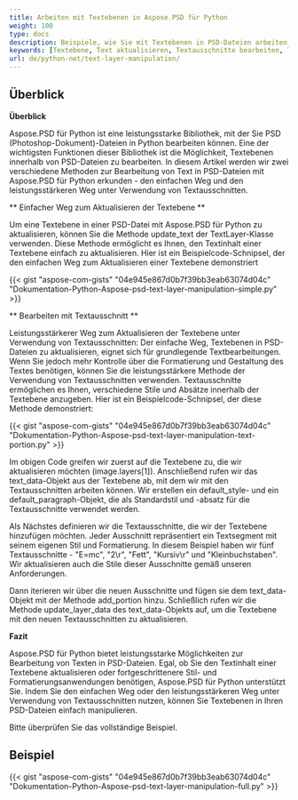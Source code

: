 ```yaml
---
title: Arbeiten mit Textebenen in Aspose.PSD für Python
weight: 100
type: docs
description: Beispiele, wie Sie mit Textebenen in PSD-Dateien arbeiten
keywords: [Textebene, Text aktualisieren, Textausschnitte bearbeiten, Textstil, Textabsatz, PSD-API, Python, Codebeispiel]
url: de/python-net/text-layer-manipulation/
---
```


## **Überblick**

**Überblick**

Aspose.PSD für Python ist eine leistungsstarke Bibliothek, mit der Sie PSD (Photoshop-Dokument)-Dateien in Python bearbeiten können. Eine der wichtigsten Funktionen dieser Bibliothek ist die Möglichkeit, Textebenen innerhalb von PSD-Dateien zu bearbeiten. In diesem Artikel werden wir zwei verschiedene Methoden zur Bearbeitung von Text in PSD-Dateien mit Aspose.PSD für Python erkunden - den einfachen Weg und den leistungsstärkeren Weg unter Verwendung von Textausschnitten.

** Einfacher Weg zum Aktualisieren der Textebene **

Um eine Textebene in einer PSD-Datei mit Aspose.PSD für Python zu aktualisieren, können Sie die Methode update_text der TextLayer-Klasse verwenden. Diese Methode ermöglicht es Ihnen, den Textinhalt einer Textebene einfach zu aktualisieren. Hier ist ein Beispielcode-Schnipsel, der den einfachen Weg zum Aktualisieren einer Textebene demonstriert

{{< gist "aspose-com-gists" "04e945e867d0b7f39bb3eab63074d04c" "Dokumentation-Python-Aspose-psd-text-layer-manipulation-simple.py" >}}

** Bearbeiten mit Textausschnitt **

Leistungsstärkerer Weg zum Aktualisieren der Textebene unter Verwendung von Textausschnitten: Der einfache Weg, Textebenen in PSD-Dateien zu aktualisieren, eignet sich für grundlegende Textbearbeitungen. Wenn Sie jedoch mehr Kontrolle über die Formatierung und Gestaltung des Textes benötigen, können Sie die leistungsstärkere Methode der Verwendung von Textausschnitten verwenden. Textausschnitte ermöglichen es Ihnen, verschiedene Stile und Absätze innerhalb der Textebene anzugeben. Hier ist ein Beispielcode-Schnipsel, der diese Methode demonstriert:

{{< gist "aspose-com-gists" "04e945e867d0b7f39bb3eab63074d04c" "Dokumentation-Python-Aspose-psd-text-layer-manipulation-text-portion.py" >}}

Im obigen Code greifen wir zuerst auf die Textebene zu, die wir aktualisieren möchten (image.layers[1]). Anschließend rufen wir das text_data-Objekt aus der Textebene ab, mit dem wir mit den Textausschnitten arbeiten können. Wir erstellen ein default_style- und ein default_paragraph-Objekt, die als Standardstil und -absatz für die Textausschnitte verwendet werden.

Als Nächstes definieren wir die Textausschnitte, die wir der Textebene hinzufügen möchten. Jeder Ausschnitt repräsentiert ein Textsegment mit seinem eigenen Stil und Formatierung. In diesem Beispiel haben wir fünf Textausschnitte - "E=mc", "2\r", "Fett", "Kursiv\r" und "Kleinbuchstaben". Wir aktualisieren auch die Stile dieser Ausschnitte gemäß unseren Anforderungen.

Dann iterieren wir über die neuen Ausschnitte und fügen sie dem text_data-Objekt mit der Methode add_portion hinzu. Schließlich rufen wir die Methode update_layer_data des text_data-Objekts auf, um die Textebene mit den neuen Textausschnitten zu aktualisieren.

**Fazit**

Aspose.PSD für Python bietet leistungsstarke Möglichkeiten zur Bearbeitung von Texten in PSD-Dateien. Egal, ob Sie den Textinhalt einer Textebene aktualisieren oder fortgeschrittenere Stil- und Formatierungsanwendungen benötigen, Aspose.PSD für Python unterstützt Sie. Indem Sie den einfachen Weg oder den leistungsstärkeren Weg unter Verwendung von Textausschnitten nutzen, können Sie Textebenen in Ihren PSD-Dateien einfach manipulieren.

Bitte überprüfen Sie das vollständige Beispiel.

## **Beispiel**
{{< gist "aspose-com-gists" "04e945e867d0b7f39bb3eab63074d04c" "Dokumentation-Python-Aspose-psd-text-layer-manipulation-full.py" >}}
